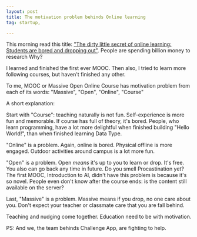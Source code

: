 ```yaml
---
layout: post
title: The motivation problem behinds Online learning
tag: startup,

---
```


This morning read this title: ["The dirty little secret of online learning: Students are bored and dropping out"](http://qz.com/65408/the-dirty-little-secret-of-online-learning-students-are-bored-and-dropping-out/). People are spending billion money to research Why?

I learned and finished the first ever MOOC. Then also, I tried to learn more following courses, but haven't finished any other.

To me, MOOC or Massive Open Online Course has motivation problem from each of its words: "Massive", "Open", "Online", "Course"

A short explanation:

Start with "Course": teaching naturally is not fun. Self-experience is more fun and memorable. If course has full of theory, it's bored. People, who learn programming, have a lot more delightful when finished building "Hello World!", than when finished learning Data Type.

"Online" is a problem. Again, online is bored. Physical offline is more engaged. Outdoor activities around campus is a lot more fun.

"Open" is a problem. Open _means_ it's up to you to learn or drop. It's free. You also can go back any time in future. Do you smell Procastination yet? The  first MOOC, Introduction to AI, didn't have this problem is because it's so novel. People even don't know after the course ends: is the content still available on the server?

Last, "Massive" is a problem. Massive means if you drop, no one care about you. Don't expect your teacher or classmate care that you are fall behind.

Teaching and nudging come together. Education need to be with motivation.

PS: And we, the team behinds Challenge App, are fighting to help.